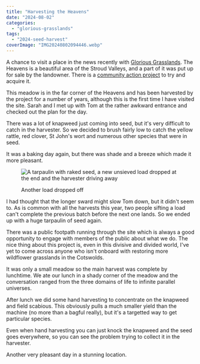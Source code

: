 ```yaml
---
title: "Harvesting the Heavens"
date: "2024-08-02"
categories: 
  - "glorious-grasslands"
tags: 
  - "2024-seed-harvest"
coverImage: "IMG20240802094446.webp"
---
```


A chance to visit a place in the news recently with [Glorious Grasslands](https://www.cotswolds-nl.org.uk/looking-after/our-grasslands-projects/glorious-cotswolds-grasslands/). The Heavens is a beautiful area of the Stroud Valleys, and a part of it was put up for sale by the landowner. There is a [community action project](https://www.stroudvalleysproject.org/news/community-move-to-protect-the-heavens) to try and acquire it.

This meadow is in the far corner of the Heavens and has been harvested by the project for a number of years, although this is the first time I have visited the site. Sarah and I met up with Tom at the rather awkward entrance and checked out the plan for the day.

There was a lot of knapweed just coming into seed, but it's very difficult to catch in the harvester. So we decided to brush fairly low to catch the yellow rattle, red clover, St John's wort and numerous other species that were in seed.

It was a baking day again, but there was shade and a breeze which made it more pleasant.

<figure>

![A tarpaulin with raked seed, a new unsieved load dropped at the end and the harvester driving away](images/IMG20240802125345-1024x576.webp)

<figcaption>

Another load dropped off

</figcaption>

</figure>

I had thought that the longer sward might slow Tom down, but it didn't seem to. As is common with all the harvests this year, two people sifting a load can't complete the previous batch before the next one lands. So we ended up with a huge tarpaulin of seed again.

There was a public footpath running through the site which is always a good opportunity to engage with members of the public about what we do. The nice thing about this project is, even in this divisive and divided world, I've yet to come across anyone who isn't onboard with restoring more wildflower grasslands in the Cotswolds.

It was only a small meadow so the main harvest was complete by lunchtime. We ate our lunch in a shady corner of the meadow and the conversation ranged from the three domains of life to infinite parallel universes.

After lunch we did some hand harvesting to concentrate on the knapweed and field scabious. This obviously pulls a much smaller yield than the machine (no more than a bagful really), but it's a targetted way to get particular species.

Even when hand harvesting you can just knock the knapweed and the seed goes everywhere, so you can see the problem trying to collect it in the harvester.

Another very pleasant day in a stunning location.
